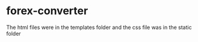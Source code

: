 # forex-converter


The html files were in the templates folder and the css file was in the static folder
